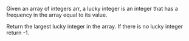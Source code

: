 Given an array of integers arr, a lucky integer is an integer that has a frequency in the array equal to its value.

Return the largest lucky integer in the array. If there is no lucky integer return -1.